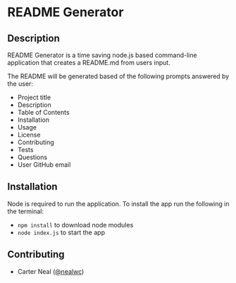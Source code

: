# README Generator

## Description

README Generator is a time saving node.js based command-line application that creates a README.md from users input. 

The README will be generated based of the following prompts answered by the user: 

- Project title
- Description
- Table of Contents
- Installation
- Usage
- License
- Contributing
- Tests
- Questions
- User GitHub email

## Installation
Node is required to run the application. To install the app run the following in the terminal:
- `npm install` to download node modules
- `node index.js` to start the app

## Contributing

- Carter Neal ([@nealwc](http://github.com/nealwc))